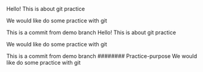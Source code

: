 Hello! This is about git practice


We would like do some practice with git

This is a commit from demo branch
Hello! This is about git practice


We would like do some practice with git

This is a commit from demo branch
######## Practice-purpose
We would like do some practice with git
